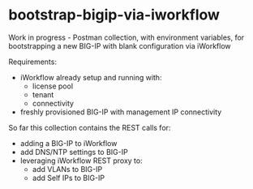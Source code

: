 # bootstrap-bigip-via-iworkflow
Work in progress - Postman collection, with environment variables, for bootstrapping a new BIG-IP with blank configuration via iWorkflow

Requirements:
- iWorkflow already setup and running with:
  - license pool
  - tenant
  - connectivity
- freshly provisioned BIG-IP with management IP connectivity

So far this collection contains the REST calls for:
- adding a BIG-IP to iWorkflow
- add DNS/NTP settings to BIG-IP
- leveraging iWorkflow REST proxy to:
  - add VLANs to BIG-IP
  - add Self IPs to BIG-IP
